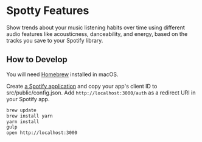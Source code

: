 # Spotty Features

Show trends about your music listening habits over time using different audio
features like acousticness, danceability, and energy, based on the tracks you
save to your Spotify library.

## How to Develop

You will need [Homebrew](http://brew.sh/) installed in macOS.

Create
[a Spotify application](https://developer.spotify.com/my-applications) and copy
your app's client ID to src/public/config.json. Add `http://localhost:3000/auth`
as a redirect URI in your Spotify app.

```bash
brew update
brew install yarn
yarn install
gulp
open http://localhost:3000
```
